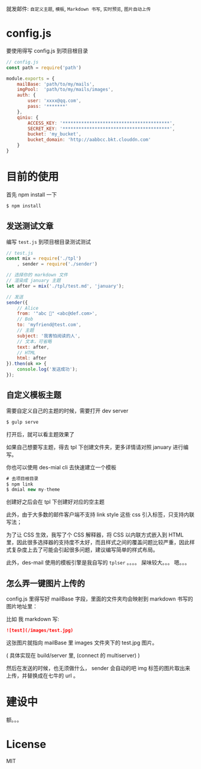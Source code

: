 就发邮件: `自定义主题`, `模板`, `Markdown 书写`, `实时预览`, `图片自动上传`

# config.js 

要使用得写 config.js 到项目根目录 

``` js
// config.js
const path = require('path')

module.exports = {
    mailBase: 'path/to/my/mails', 
    imgPool:  'path/to/my/mails/images', 
    auth: {
        user: 'xxxx@qq.com', 
        pass: '*******'
    },
    qiniu: {
        ACCESS_KEY: '****************************************',
        SECRET_KEY: '****************************************',
        bucket: 'my_bucket',
        bucket_domain: 'http://aabbcc.bkt.clouddn.com'
    }
}
```

# 目前的使用 

首先 npm install 一下 

``` bash 
$ npm install 
```

## 发送测试文章 

编写 `test.js` 到项目根目录测试测试 

``` js
// test.js
const mix = require('./tpl')
    , sender = require('./sender')

// 选择你的 markdown 文件 
// 渲染成 january 主题 
let after = mix('./tpl/test.md', 'january'); 

// 发送 
sender({
    // Alice 
    from: '"abc 👻" <abc@def.com>',
    // Bob 
    to: 'myfriend@test.com',
    // 主题 
    subject: '我害怕阅读的人',
    // 文本，可省略
    text: after,
    // HTML 
    html: after
}).then(ok => {
    console.log('发送成功'); 
}); 
```

## 自定义模板主题 

需要自定义自己的主题的时候，需要打开 dev server

``` bash 
$ gulp serve 
```

打开后，就可以看主题效果了 

如果自己想要写主题，得去 tpl 下创建文件夹，更多详情请对照 january 进行编写。 

你也可以使用 des-mial cli 去快速建立一个模板 

``` js
# 去项目根目录 
$ npm link 
$ dmial new my-theme 
```

创建好之后会在 tpl 下创建好对应的空主题

此外，由于大多数的邮件客户端不支持 link style 这些 css 引入标签，只支持内联写法；

为了让 CSS 生效，我写了个 CSS 解释器，将 CSS 以内联方式嵌入到 HTML 里，因此很多选择器的支持度不太好，而且样式之间的覆盖问题比较严重，因此样式复杂度上去了可能会引起很多问题，建议编写简单的样式布局。 

此外，des-mail 使用的模板引擎是我自写的 `tplser` 。。。。 屎味较大。。。 嗯。。。 

## 怎么弄一键图片上传的 

config.js 里得写好 mailBase 字段，里面的文件夹均会映射到 markdown 书写的图片地址里： 

比如 我 markdown 写: 

``` markdown 
![test](/images/test.jpg)
```

这张图片就指向 mailBase 里 images 文件夹下的 test.jpg 图片。 

( 具体实现在 build/server 里, (connect 的 multiserver) )

然后在发送的时候，也无须做什么， sender 会自动的吧 img 标签的图片取出来上传，并替换成在七牛的 url 。 

# 建设中

额。。。

# License 

MIT 

